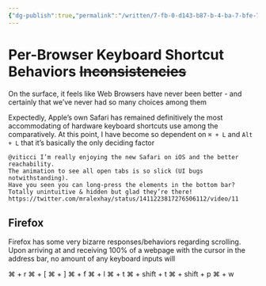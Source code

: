 ```yaml
---
{"dg-publish":true,"permalink":"/written/7-fb-0-d143-b87-b-4-ba-7-bfe-7-01-b6-dc-87-b4-d3/","dgHomeLink":true,"dgPassFrontmatter":false}
---
```


# Per-Browser Keyboard Shortcut Behaviors ~~Inconsistencies~~

On the surface, it feels like Web Browsers have never been better - and certainly that we’ve never had so many choices among them

Expectedly, Apple’s own Safari has remained definitively the most accommodating of hardware keyboard shortcuts use among the comparatively. At this point, I have become so dependent on `⌘ + L` and `Alt + L` that it’s basically the only deciding factor 

```
@viticci I’m really enjoying the new Safari on iOS and the better reachability.
The animation to see all open tabs is so slick (UI bugs notwithstanding).
Have you seen you can long-press the elements in the bottom bar? Totally unintuitive & hidden but glad they’re there! https://twitter.com/mralexhay/status/1411223817276506112/video/11
```


## Firefox
Firefox has some very bizarre responses/behaviors regarding scrolling. Upon arriving at and receiving 100% of a webpage with the cursor in the address  bar, no amount of any keyboard inputs will 

⌘ + r
⌘ + [
⌘ + ]
⌘ + f
⌘ + l
⌘ + t
⌘ + shift + t
⌘ + shift + p
⌘ + w
